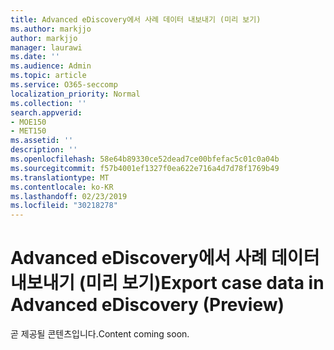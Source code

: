 ```yaml
---
title: Advanced eDiscovery에서 사례 데이터 내보내기 (미리 보기)
ms.author: markjjo
author: markjjo
manager: laurawi
ms.date: ''
ms.audience: Admin
ms.topic: article
ms.service: O365-seccomp
localization_priority: Normal
ms.collection: ''
search.appverid:
- MOE150
- MET150
ms.assetid: ''
description: ''
ms.openlocfilehash: 58e64b89330ce52dead7ce00bfefac5c01c0a04b
ms.sourcegitcommit: f57b4001ef1327f0ea622e716a4d7d78f1769b49
ms.translationtype: MT
ms.contentlocale: ko-KR
ms.lasthandoff: 02/23/2019
ms.locfileid: "30218278"
---
```

# <a name="export-case-data-in-advanced-ediscovery-preview"></a><span data-ttu-id="40b4d-102">Advanced eDiscovery에서 사례 데이터 내보내기 (미리 보기)</span><span class="sxs-lookup"><span data-stu-id="40b4d-102">Export case data in Advanced eDiscovery (Preview)</span></span>

<span data-ttu-id="40b4d-103">곧 제공될 콘텐츠입니다.</span><span class="sxs-lookup"><span data-stu-id="40b4d-103">Content coming soon.</span></span>